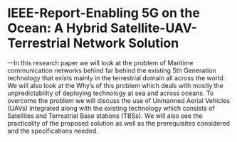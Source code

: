 # IEEE-Report-Enabling 5G on the Ocean: A Hybrid Satellite-UAV-Terrestrial Network Solution
—In this research paper we will look at the problem of
Maritime communication networks behind far behind the existing
5th Generation technology that exists mainly in the terrestrial
domain all across the world. We will also look at the Why’s
of this problem which deals with mostly the unpredictability of
deploying technology at sea and across oceans. To overcome the
problem we will discuss the use of Unmanned Aerial Vehicles
(UAVs) integrated along with the existing technology which
consists of Satellites and Terrestrial Base stations (TBSs). We
will also see the practicality of the proposed solution as well as
the prerequisites considered and the specifications needed.

